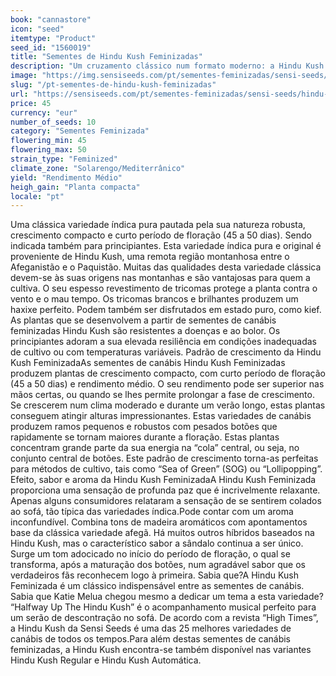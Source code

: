 ```yaml
---
book: "cannastore"
icon: "seed"
itemtype: "Product"
seed_id: "1560019"
title: "Sementes de Hindu Kush Feminizadas"
description: "Um cruzamento clássico num formato moderno: a Hindu Kush Feminizada exala um aroma a sândalo muito doce, é de fácil cultivo e considerada muito robusta."
image: "https://img.sensiseeds.com/pt/sementes-feminizadas/sensi-seeds/hindu-kush-image.png"
slug: "/pt-sementes-de-hindu-kush-feminizadas"
url: "https://sensiseeds.com/pt/sementes-feminizadas/sensi-seeds/hindu-kush?a_aid=cannastore"
price: 45
currency: "eur"
number_of_seeds: 10
category: "Sementes Feminizada"
flowering_min: 45
flowering_max: 50
strain_type: "Feminized"
climate_zone: "Solarengo/Mediterrânico"
yield: "Rendimento Médio"
heigh_gain: "Planta compacta"
locale: "pt"
---
```

Uma clássica variedade índica pura pautada pela sua natureza robusta, crescimento compacto e curto período de floração (45 a 50 dias). Sendo indicada também para principiantes. Esta variedade índica pura e original é proveniente de Hindu Kush, uma remota região montanhosa entre o Afeganistão e o Paquistão. Muitas das qualidades desta variedade clássica devem-se às suas origens nas montanhas e são vantajosas para quem a cultiva. O seu espesso revestimento de tricomas protege a planta contra o vento e o mau tempo. Os tricomas brancos e brilhantes produzem um haxixe perfeito. Podem também ser disfrutados em estado puro, como kief. As plantas que se desenvolvem a partir de sementes de canábis feminizadas Hindu Kush são resistentes a doenças e ao bolor. Os principiantes adoram a sua elevada resiliência em condições inadequadas de cultivo ou com temperaturas variáveis. Padrão de crescimento da Hindu Kush FeminizadaAs sementes de canábis Hindu Kush Feminizadas produzem plantas de crescimento compacto, com curto período de floração (45 a 50 dias) e rendimento médio. O seu rendimento pode ser superior nas mãos certas, ou quando se lhes permite prolongar a fase de crescimento. Se crescerem num clima moderado e durante um verão longo, estas plantas conseguem atingir alturas impressionantes. Estas variedades de canábis produzem ramos pequenos e robustos com pesados botões que rapidamente se tornam maiores durante a floração. Estas plantas concentram grande parte da sua energia na “cola” central, ou seja, no conjunto central de botões. Este padrão de crescimento torna-as perfeitas para métodos de cultivo, tais como “Sea of Green” (SOG) ou “Lollipopping”. Efeito, sabor e aroma da Hindu Kush FeminizadaA Hindu Kush Feminizada proporciona uma sensação de profunda paz que é incrivelmente relaxante. Apenas alguns consumidores relataram a sensação de se sentirem colados ao sofá, tão típica das variedades índica.Pode contar com um aroma inconfundível. Combina tons de madeira aromáticos com apontamentos base da clássica variedade afegã. Há muitos outros híbridos baseados na Hindu Kush, mas o característico sabor a sândalo continua a ser único. Surge um tom adocicado no início do período de floração, o qual se transforma, após a maturação dos botões, num agradável sabor que os verdadeiros fãs reconhecem logo à primeira. Sabia que?A Hindu Kush Feminizada é um clássico indispensável entre as sementes de canábis. Sabia que Katie Melua chegou mesmo a dedicar um tema a esta variedade? “Halfway Up The Hindu Kush” é o acompanhamento musical perfeito para um serão de descontração no sofá. De acordo com a revista “High Times”, a Hindu Kush da Sensi Seeds é uma das 25 melhores variedades de canábis de todos os tempos.Para além destas sementes de canábis feminizadas, a Hindu Kush encontra-se também disponível nas variantes Hindu Kush Regular e Hindu Kush Automática.
